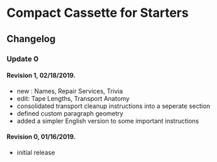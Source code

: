 # Compact Cassette for Starters

## Changelog

### Update 0

#### Revision 1, 02/18/2019.

* new : Names, Repair Services, Trivia
* edit: Tape Lengths, Transport Anatomy
* consolidated transport cleanup instructions into a seperate section
* defined custom paragraph geometry
* added a simpler English version to some important instructions

#### Revision 0, 01/16/2019.

* initial release
